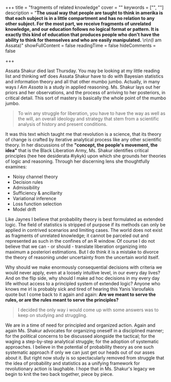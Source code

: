 +++
title = "fragments of related knowledge"
cover = ""
keywords = ["", ""]
description = "**The usual way that people are taught to think in amerika is that each subject is in a little compartment and has no relation to any other subject. For the most part, we receive fragments of unrelated knowledge, and our education follows no logical format or pattern. It is exactly this kind of education that produces people who don't have the ability to think for themselves and who are easily manipulated.**  \n\n(I am Assata)"
showFullContent = false
readingTime = false
hideComments = false



+++

Assata Shakur died last Thursday. You may be looking at my little reading list and thinking wtf does Assata Shakur have to do with Bayesian statistics and information theory and all that other mumbo jumbo. Actually, in many ways _I Am Assata_ is a study in applied reasoning. Ms. Shakur lays out her priors and her observations, and the process of arriving to her posteriors, in critical detail. This sort of mastery is basically the whole point of the mumbo jumbo. 

> To win any struggle for liberation, you have to have the way as well as the will, an overall ideology and strategy that stem from a scientific analysis of history and present conditions.

It was this text which taught me that revolution is a science, that its theory of change is crafted by iterative analytical process like any other scientific theory. In her discussions of the **"concept, the people's movement, the idea"** that is the Black Liberation Army, Ms. Shakur identifies critical principles (hee hee desiderata #iykyk) upon which she grounds her theories of logic and reasoning. Through her discerning lens she thoughtfully examines: 

* Noisy channel theory
* Decision rules
* Admissibility
* Sufficiency & ancillarity
* Variational inference
* Loss function selection
* Model drift


Like Jaynes I believe that probability theory is best formulated as extended logic. The field of statistics is stripped of purpose if its methods can only be applied in contrived scenarios and limiting cases. The world does not exist as fragments of unrelated knowledge; it cannot be parceled out and represented as such in the confines of an R window. Of course I do not believe that we can - or should - translate liberation organizing into maximum a posteriori estimations. But I do think it is a mistake to divorce the theory of reasoning under uncertainty from the uncertain world itself. 

Why should we make enormously consequential decisions with criteria we would never apply, even at a loosely intuitive level, in our every day lives? And on the flip side, why should I make ad hoc decisions in my every day life without access to a principled system of extended logic? Anyone who knows me irl is probably sick and tired of hearing this Yanis Varoufakis quote but I come back to it again and again: **Are we meant to serve the rules, or are the rules meant to serve the principles?** 

> I decided the only way i would come up with some answers was to keep on studying and struggling.

We are in a time of need for principled and organized action. Again and again Ms. Shakur advocates for organizing oneself in a disciplined manner; for the political concerns to be discussed alongside the tactical; for the waging a step-by-step analytical struggle; for the adoption of systematic approaches. I believe in the potential of probability theory as one such systematic approach if only we can just get our heads out of our asses about it. But right now study is so spectacularly removed from struggle that the idea of probability and statistics as a unifying framework for revolutionary action is laughable. I hope that in Ms. Shakur's legacy we begin to knit the two back together, piece by piece.